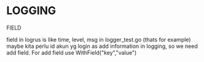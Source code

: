 # LOGGING 
FIELD

field in logrus is like time, level, msg in logger_test.go (thats for example) 
maybe kita perlu id akun yg login as add information in logging, so we need add field. 
For add field use WithField("key","value")
